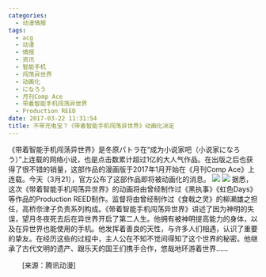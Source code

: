 ```yaml
---
categories:
  - 动漫情报
tags:
  - acg
  - 动漫
  - 情报
  - 资讯
  - 智能手机
  - 闯荡异世界
  - 动画化
  - になろう
  - 月刊Comp Ace
  - 带着智能手机闯荡异世界
  - Production REED
date: 2017-03-22 11:31:54
title: 不带充电宝？《带着智能手机闯荡异世界》动画化决定
---
```

《带着智能手机闯荡异世界》是冬原パトラ在“成为小说家吧（小说家になろう）”上连载的网络小说，也是点击数累计超过1亿的大人气作品。在出版之后也获得了很不错的销量，这部作品的漫画版于2017年1月开始在《月刊Comp Ace》上连载。今天（3月21），官方公布了这部作品即将被动画化的消息。
![](http://n.sinaimg.cn/comic/crawl/20170321/Ld58-fycnyhm0967151.jpg)
![](http://n.sinaimg.cn/comic/crawl/20170321/bLR2-fycnyhm0967159.jpg)
据悉，这次《带着智能手机闯荡异世界》的动画将由曾经制作过《黑执事》《虹色Days》等作品的Production REED制作。监督将由曾经制作过《食戟之灵》的柳濑雄之担任，高桥奈津子负责系列构成。《带着智能手机闯荡异世界》讲述了因为神明的失误，望月冬夜死去后在异世界开启了第二人生。他拥有被神明提高能力的身体，以及在异世界也能使用的手机。他发挥着善良的天性，与许多人们相遇，认识了重要的挚友。在经历这些的过程中，主人公在不知不觉间得知了这个世界的秘密。他继承了古代文明的遗产、跟乐天的国王们携手合作，悠哉地环游着世界……

　　[来源：腾讯动漫]